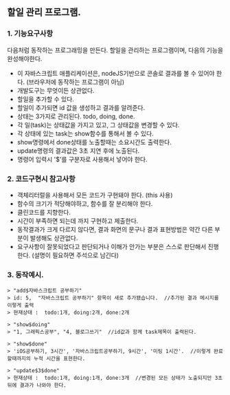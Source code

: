 ## 할일 관리 프로그램.

### 1. 기능요구사항
다음처럼 동작하는 프로그래밍을 만든다. 
할일을 관리하는 프로그램이며, 다음의 기능을 완성해야한다.

- 이 자바스크립트 애플리케이션은, nodeJS기반으로 콘솔로 결과를 볼 수 있어야 한다. (브라우저에 동작하는 프로그램이 아님)
- 개발도구는 무엇이든 상관없다.
- 할일을 추가할 수 있다. 
- 할일이 추가되면 id 값을 생성하고 결과를 알려준다. 
- 상태는 3가지로 관리된다. todo, doing, done.
- 각 일(task)는 상태값을 가지고 있고, 그 상태값을 변경할 수 있다. 
- 각 상태에 있는 task는 show함수를 통해서 볼 수 있다.
- show명령에서 done상태를 노출할때는 소요시간도 출력한다.
- update명령의 결과값은 3초 지연 후에 노출된다.
- 명령어 입력시 '$'를 구분자로 사용해서 넣어야 한다.

### 2. 코드구현시 참고사항
- 객체리터럴을 사용해서 모든 코드가 구현돼야 한다. (this 사용)
- 함수의 크기가 적당해야하고, 함수를 잘 분리해야 한다.
- 클린코드를 지향한다.
- 시간이 부족하면 되는데 까지 구현하고 제출한다. 
- 동작결과가 크게 다르지 않다면, 결과 화면의 문구나 결과 표현방법은 약간 다른 부분이 발생해도 상관없다.
- 요구사항이 잘못되었다고 판단되거나 이해가 안가는 부분은 스스로 판단해서 진행한다. (설명이 필요하면 주석으로 남긴다)

### 3. 동작예시.
```shell
> "add$자바스크립트 공부하기"
> id: 5,  "자바스크립트 공부하기" 항목이 새로 추가됐습니다.  //추가된 결과 메시지를 이렇게 출력
> 현재상태 :  todo:1개, doing:2개, done:2개

> "show$doing"
> "1, 그래픽스공부", "4, 블로그쓰기"  //id값과 함께 task제목이 출력된다.
 
> "show$done"
> 'iOS공부하기, 3시간', '자바스크립트공부하기, 9시간', '미팅 1시간'.  //이렇게 완료할때까지의 누적 시간을 표현한다.

> "update$3$done"
> 현재상태 :  todo:1개, doing:1개, done:3개  //변경된 모든 상태가 노출되지만 3초뒤에 결과가 나와야 한다.
``` 